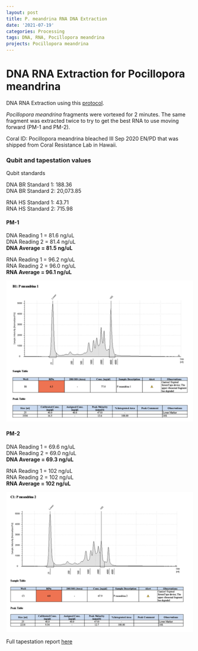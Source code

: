 ```yaml
---
layout: post
title: P. meandrina RNA DNA Extraction
date: '2021-07-19'
categories: Processing
tags: DNA, RNA, Pocillopora meandrina
projects: Pocillopora meandrina
---
```


# DNA RNA Extraction for Pocillopora meandrina

DNA RNA Extraction using this [protocol](https://github.com/emmastrand/EmmaStrand_Notebook/blob/master/_posts/2019-05-31-Zymo-Duet-RNA-DNA-Extraction-Protocol.md).  

*Pocillopora meandrina* fragments were vortexed for 2 minutes. The same fragment was extracted twice to try to get the best RNA to use moving forward (PM-1 and PM-2).

Coral ID: Pocillopora meandrina bleached III Sep 2020 EN/PD that was shipped from Coral Resistance Lab in Hawaii.  

### Qubit and tapestation values

Qubit standards

DNA BR Standard 1: 188.36  
DNA BR Standard 2: 20,073.85  

RNA HS Standard 1: 43.71  
RNA HS Standard 2: 715.98  

#### PM-1

DNA Reading 1 = 81.6 ng/uL   
DNA Reading 2 = 81.4 ng/uL   
**DNA Average = 81.5 ng/uL**   

RNA Reading 1 = 96.2 ng/uL   
RNA Reading 2 = 96.0 ng/uL   
**RNA Average = 96.1 ng/uL**

![TapeStation](https://github.com/emmastrand/EmmaStrand_Notebook/blob/master/images/P.meandrina%20RNA/PM-1.png?raw=true)

#### PM-2
DNA Reading 1 = 69.6 ng/uL   
DNA Reading 2 = 69.0 ng/uL   
**DNA Average = 69.3 ng/uL**  

RNA Reading 1 = 102 ng/uL   
RNA Reading 2 = 102 ng/uL   
**RNA Average = 102 ng/uL**

![TapeStation](https://github.com/emmastrand/EmmaStrand_Notebook/blob/master/images/P.meandrina%20RNA/PM-2.png?raw=true)

Full tapestation report [here](https://github.com/emmastrand/EmmaStrand_Notebook/blob/master/TapeStation/2021-07-19%20-%2013.41.34.pdf)
